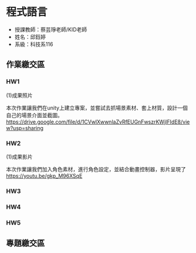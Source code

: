 # 程式語言

 - 授課教師：蔡芸琤老師/KID老師
 - 姓名：邱鈺婷
 - 系級：科技系116

## 作業繳交區
### HW1

(1)成果照片

本次作業讓我們在unity上建立專案，並嘗試去抓場景素材、套上材質，設計一個自己的場景介面並截圖。
https://drive.google.com/file/d/1CVwlXwwnlaZvRfEUGnFwszrKWjIFIdE8/view?usp=sharing

### HW2

(1)成果影片

本次作業讓我們加入角色素材，進行角色設定，並結合動畫控制器，影片呈現了
https://youtu.be/gkp_M96XSqE

### HW3
### HW4
### HW5

## 專題繳交區
